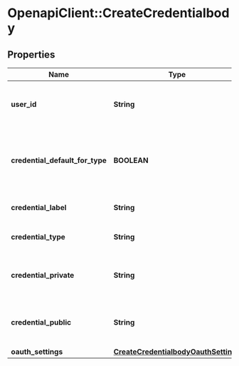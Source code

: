 # OpenapiClient::CreateCredentialbody

## Properties
Name | Type | Description | Notes
------------ | ------------- | ------------- | -------------
**user_id** | **String** | GUID for which the credentials are being created. | 
**credential_default_for_type** | **BOOLEAN** | Whether these are the default credentials for the request type | 
**credential_label** | **String** | Label for the credential | 
**credential_type** | **String** | The credential type | 
**credential_private** | **String** | Private key or password depending on the type | 
**credential_public** | **String** | Public key or password depending on the type | 
**oauth_settings** | [**CreateCredentialbodyOauthSettings**](CreateCredentialbodyOauthSettings.md) |  | [optional] 



